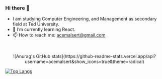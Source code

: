 ### Hi there 👋

- I am studying Computer Engineering, and Management as secondary field at Ted University. 
- 🌱 I’m currently learning React.
- 📫 How to reach me: acemalsert@gmail.com

<br>

<p align = "center">  
![Anurag's GitHub stats](https://github-readme-stats.vercel.app/api?username=acemalsert&show_icons=true&theme=radical)
  
[![Top Langs](https://github-readme-stats.vercel.app/api/top-langs/?username=acemalsert&langs_count=8)](https://github.com/anuraghazra/github-readme-stats)
<p/>



